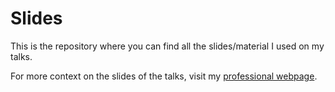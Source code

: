 # Slides

This is the repository where you can find all the slides/material I used on my talks.

For more context on the slides of the talks, visit my [professional webpage](https://0xAdriaTorralba.github.io/#talks).
